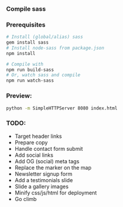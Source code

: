 ### Compile sass

### Prerequisites

```bash
# Install (global/alias) sass
gem install sass
# Install node-sass from package.json
npm install
```

```bash
# Compile with
npm run build-sass
# Or, watch sass and compile
npm run watch-sass
```

### Preview:

```bash
python -m SimpleHTTPServer 8080 index.html        
```

### TODO:

- Target header links
- Prepare copy
- Handle contact form submit
- Add social links
- Add OG (social) meta tags
- Replace the marker on the map
- Newsletter signup form
- Add a testimonials slide
- Slide a gallery images
- Minify css/js/html for deployment
- Go climb
